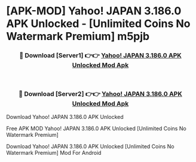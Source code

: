 # [APK-MOD] Yahoo! JAPAN 3.186.0 APK Unlocked - [Unlimited Coins No Watermark Premium] m5pjb



<div align="center">
<h3>🔴 Download [Server1] 👉👉 <a href="https://momento.my/?title=Yahoo!_JAPAN_3.186.0_APK_Unlocked">Yahoo! JAPAN 3.186.0 APK Unlocked Mod Apk</a></h3><br>

<h3>🔴 Download [Server2] 👉👉 <a href="https://momento.my/?title=Yahoo!_JAPAN_3.186.0_APK_Unlocked">Yahoo! JAPAN 3.186.0 APK Unlocked Mod Apk</a></h3>
</div>



Download Yahoo! JAPAN 3.186.0 APK Unlocked 

Free APK MOD Yahoo! JAPAN 3.186.0 APK Unlocked [Unlimited Coins No Watermark Premium]

Download Yahoo! JAPAN 3.186.0 APK Unlocked [Unlimited Coins No Watermark Premium] Mod For Android
